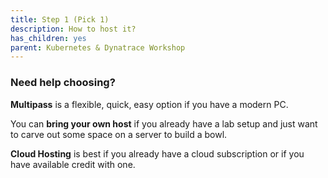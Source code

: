 ```yaml
---
title: Step 1 (Pick 1)
description: How to host it?
has_children: yes
parent: Kubernetes & Dynatrace Workshop
---
```


### Need help choosing?

**Multipass** is a flexible, quick, easy option if you have a modern PC.

You can **bring your own host** if you already have a lab setup and just want to carve out some space on a server to build a bowl.

**Cloud Hosting** is best if you already have a cloud subscription or if you have available credit with one.
